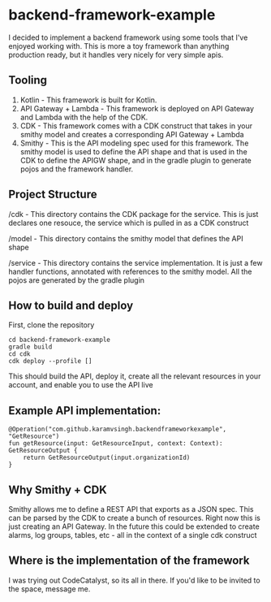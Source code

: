 # backend-framework-example
I decided to implement a backend framework using some tools that I've enjoyed working with. This is more a toy framework than anything production ready, but it handles very nicely for very simple apis.

## Tooling
1. Kotlin - This framework is built for Kotlin.
2. API Gateway + Lambda - This framework is deployed on API Gateway and Lambda with the help of the CDK.
3. CDK - This framework comes with a CDK construct that takes in your smithy model and creates a corresponding API Gateway + Lambda
4. Smithy - This is the API modeling spec used for this framework. The smithy model is used to define the API shape and that is used in the CDK to define the APIGW shape, and in the gradle plugin to generate pojos and the framework handler.

## Project Structure
/cdk - This directory contains the CDK package for the service. This is just declares one resouce, the service which is pulled in as a CDK construct

/model - This directory contains the smithy model that defines the API shape

/service - This directory contains the service implementation. It is just a few handler functions, annotated with references to the smithy model. All the pojos are generated by the gradle plugin

## How to build and deploy

First, clone the repository

```
cd backend-framework-example
gradle build
cd cdk
cdk deploy --profile []
```

This should build the API, deploy it, create all the relevant resources in your account, and enable you to use the API live

## Example API implementation:
```
@Operation("com.github.karamvsingh.backendframeworkexample", "GetResource")
fun getResource(input: GetResourceInput, context: Context): GetResourceOutput {
    return GetResourceOutput(input.organizationId)
}
```

## Why Smithy + CDK
Smithy allows me to define a REST API that exports as a JSON spec. This can be parsed by the CDK to create a bunch of resources. Right now this is just creating an API Gateway. In the future this could be extended to create alarms, log groups, tables, etc - all in the context of a single cdk construct

## Where is the implementation of the framework
I was trying out CodeCatalyst, so its all in there. If you'd like to be invited to the space, message me.